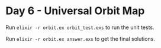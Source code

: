 # Day 6 - Universal Orbit Map
Run `elixir -r orbit.ex orbit_test.exs` to run the unit tests.

Run `elixir -r orbit.ex answer.exs` to get the final solutions.
